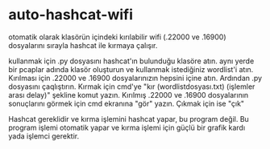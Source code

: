 # auto-hashcat-wifi
otomatik olarak klasörün içindeki kırılabilir wifi (.22000 ve .16900) dosyalarını sırayla hashcat ile kırmaya çalışır.

kullanmak için .py dosyasını hashcat'ın bulunduğu klasöre atın. aynı yerde bir pcaplar adında klasör oluşturun ve kullanmak istediğiniz wordlist'i atın. Kırılması için .22000 ve .16900 dosyalarınızın hepsini içine atın. Ardından .py dosyasını çaqlıştırın.
Kırmak için cmd'ye "kır (wordlistdosyası.txt) (işlemler arası delay)" şekline komut yazın.
Kırılmış .22000 ve .16900 dosyalarının sonuçlarını görmek için cmd ekranına "gör" yazın.
Çıkmak için ise "çık"

Hashcat gereklidir ve kırma işlemini hashcat yapar, bu program değil. Bu program işlemi otomatik yapar ve kırma işlemi için güçlü bir grafik kardı yada işlemci gerektir.
